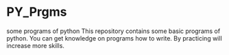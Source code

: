 # PY_Prgms
some programs of python
This repository contains some basic programs of python.
You can get knowledge on programs how to write.
By practicing will increase more skills.

